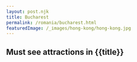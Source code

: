 ```yaml
---
layout: post.njk
title: Bucharest
permalink: /romania/bucharest.html
featuredImage: /_images/hong-kong/hong-kong.jpg
---
```

## Must see attractions in {{title}}